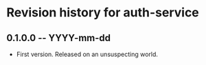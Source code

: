 # Revision history for auth-service

## 0.1.0.0 -- YYYY-mm-dd

* First version. Released on an unsuspecting world.

